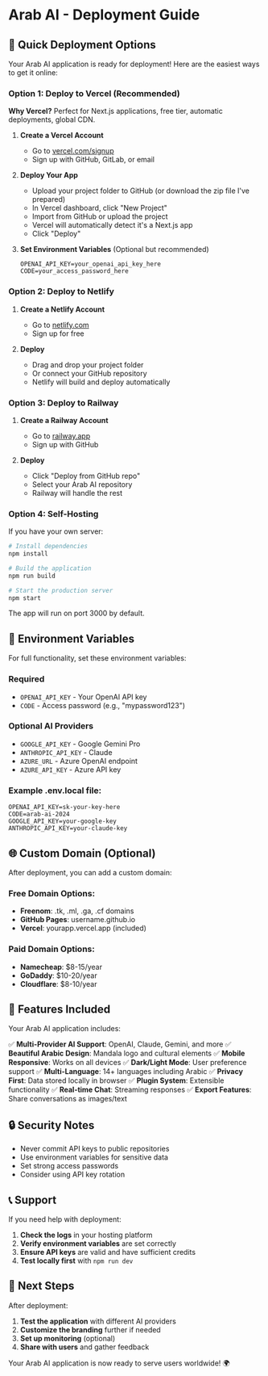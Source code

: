 # Arab AI - Deployment Guide

## 🚀 Quick Deployment Options

Your Arab AI application is ready for deployment! Here are the easiest ways to get it online:

### Option 1: Deploy to Vercel (Recommended)

**Why Vercel?** Perfect for Next.js applications, free tier, automatic deployments, global CDN.

1. **Create a Vercel Account**
   - Go to [vercel.com/signup](https://vercel.com/signup)
   - Sign up with GitHub, GitLab, or email

2. **Deploy Your App**
   - Upload your project folder to GitHub (or download the zip file I've prepared)
   - In Vercel dashboard, click "New Project"
   - Import from GitHub or upload the project
   - Vercel will automatically detect it's a Next.js app
   - Click "Deploy"

3. **Set Environment Variables** (Optional but recommended)
   ```
   OPENAI_API_KEY=your_openai_api_key_here
   CODE=your_access_password_here
   ```

### Option 2: Deploy to Netlify

1. **Create a Netlify Account**
   - Go to [netlify.com](https://netlify.com)
   - Sign up for free

2. **Deploy**
   - Drag and drop your project folder
   - Or connect your GitHub repository
   - Netlify will build and deploy automatically

### Option 3: Deploy to Railway

1. **Create a Railway Account**
   - Go to [railway.app](https://railway.app)
   - Sign up with GitHub

2. **Deploy**
   - Click "Deploy from GitHub repo"
   - Select your Arab AI repository
   - Railway will handle the rest

### Option 4: Self-Hosting

If you have your own server:

```bash
# Install dependencies
npm install

# Build the application
npm run build

# Start the production server
npm start
```

The app will run on port 3000 by default.

## 🔧 Environment Variables

For full functionality, set these environment variables:

### Required
- `OPENAI_API_KEY` - Your OpenAI API key
- `CODE` - Access password (e.g., "mypassword123")

### Optional AI Providers
- `GOOGLE_API_KEY` - Google Gemini Pro
- `ANTHROPIC_API_KEY` - Claude
- `AZURE_URL` - Azure OpenAI endpoint
- `AZURE_API_KEY` - Azure API key

### Example .env.local file:
```
OPENAI_API_KEY=sk-your-key-here
CODE=arab-ai-2024
GOOGLE_API_KEY=your-google-key
ANTHROPIC_API_KEY=your-claude-key
```

## 🌐 Custom Domain (Optional)

After deployment, you can add a custom domain:

### Free Domain Options:
- **Freenom**: .tk, .ml, .ga, .cf domains
- **GitHub Pages**: username.github.io
- **Vercel**: yourapp.vercel.app (included)

### Paid Domain Options:
- **Namecheap**: $8-15/year
- **GoDaddy**: $10-20/year
- **Cloudflare**: $8-10/year

## 📱 Features Included

Your Arab AI application includes:

✅ **Multi-Provider AI Support**: OpenAI, Claude, Gemini, and more
✅ **Beautiful Arabic Design**: Mandala logo and cultural elements
✅ **Mobile Responsive**: Works on all devices
✅ **Dark/Light Mode**: User preference support
✅ **Multi-Language**: 14+ languages including Arabic
✅ **Privacy First**: Data stored locally in browser
✅ **Plugin System**: Extensible functionality
✅ **Real-time Chat**: Streaming responses
✅ **Export Features**: Share conversations as images/text

## 🔒 Security Notes

- Never commit API keys to public repositories
- Use environment variables for sensitive data
- Set strong access passwords
- Consider using API key rotation

## 📞 Support

If you need help with deployment:

1. **Check the logs** in your hosting platform
2. **Verify environment variables** are set correctly
3. **Ensure API keys** are valid and have sufficient credits
4. **Test locally first** with `npm run dev`

## 🎉 Next Steps

After deployment:

1. **Test the application** with different AI providers
2. **Customize the branding** further if needed
3. **Set up monitoring** (optional)
4. **Share with users** and gather feedback

Your Arab AI application is now ready to serve users worldwide! 🌍

